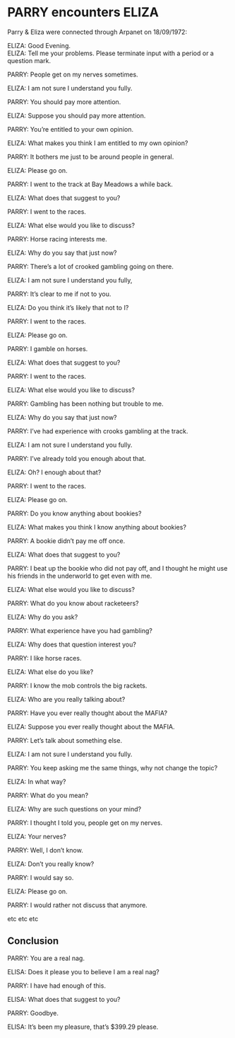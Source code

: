 PARRY encounters ELIZA
======================

Parry & Eliza were connected through Arpanet on 18/09/1972:

ELIZA: Good Evening.  
ELIZA: Tell me your problems. Please terminate input with a period or a question mark.

PARRY: People get on my nerves sometimes.

ELIZA: I am not sure I understand you fully.

PARRY: You should pay more attention.

ELIZA: Suppose you should pay more attention.

PARRY: You’re entitled to your own opinion.

ELIZA: What makes you think I am entitled to my own opinion?

PARRY: It bothers me just to be around people in general.

ELIZA: Please go on.

PARRY: I went to the track at Bay Meadows a while back.

ELIZA: What does that suggest to you?

PARRY: I went to the races.

ELIZA: What else would you like to discuss?

PARRY: Horse racing interests me.

ELIZA: Why do you say that just now?

PARRY: There’s a lot of crooked gambling going on there.

ELIZA: I am not sure I understand you fully,

PARRY: It’s clear to me if not to you.

ELIZA: Do you think it’s likely that not to I?

PARRY: I went to the races.

ELIZA: Please go on.

PARRY: I gamble on horses.

ELIZA: What does that suggest to you?

PARRY: I went to the races.

ELIZA: What else would you like to discuss?

PARRY: Gambling has been nothing but trouble to me.

ELIZA: Why do you say that just now?

PARRY: I’ve had experience with crooks gambling at the track.

ELIZA: I am not sure I understand you fully.

PARRY: I’ve already told you enough about that.

ELIZA: Oh? I enough about that?

PARRY: I went to the races.

ELIZA: Please go on.

PARRY: Do you know anything about bookies?

ELIZA: What makes you think I know anything about bookies?

PARRY: A bookie didn’t pay me off once.

ELIZA: What does that suggest to you?

PARRY: I beat up the bookie who did not pay off, and I thought he might use his friends in the underworld to get even with me.

ELIZA: What else would you like to discuss?

PARRY: What do you know about racketeers?

ELIZA: Why do you ask?

PARRY: What experience have you had gambling?

ELIZA: Why does that question interest you?

PARRY: I like horse races.

ELIZA: What else do you like?

PARRY: I know the mob controls the big rackets.

ELIZA: Who are you really talking about?

PARRY: Have you ever really thought about the MAFIA?

ELIZA: Suppose you ever really thought about the MAFIA.

PARRY: Let’s talk about something else.

ELIZA: I am not sure I understand you fully.

PARRY: You keep asking me the same things, why not change the topic?

ELIZA: In what way?

PARRY: What do you mean?

ELIZA: Why are such questions on your mind?

PARRY: I thought I told you, people get on my nerves.

ELIZA: Your nerves?

PARRY: Well, I don’t know.

ELIZA: Don’t you really know?

PARRY: I would say so.

ELIZA: Please go on.

PARRY: I would rather not discuss that anymore.

etc etc etc

Conclusion
----------

PARRY: You are a real nag.

ELISA: Does it please you to believe I am a real nag?

PARRY: I have had enough of this.

ELISA: What does that suggest to you?

PARRY: Goodbye.

ELISA: It’s been my pleasure, that’s $399.29 please.
